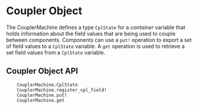 # Coupler Object

The CouplerMachine defines a type ```CplState``` for a _container_ variable that holds information about the field 
values that are being used to couple between components. Components can use a ```put!``` operation to 
export a set of field values to a ```CplState``` variable. A ```get``` operation is used to retrieve
a set field values from a ```CplState``` variable.

## Coupler Object API

```@docs
    CouplerMachine.CplState
    CouplerMachine.register_cpl_field!
    CouplerMachine.put!
    CouplerMachine.get
```
